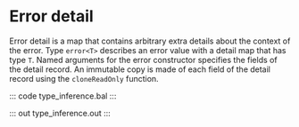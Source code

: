 # Error detail

Error detail is a map that contains arbitrary extra details about the context of the error.
Type `error<T>` describes an error value with a detail map that has type `T`.
Named arguments for the error constructor specifies the fields of the detail record.
An immutable copy is made of each field of the detail record using the `cloneReadOnly` function.

::: code type_inference.bal :::

::: out type_inference.out :::